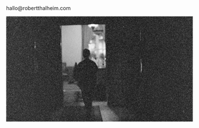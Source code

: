 <link rel="shortcut icon" type="image/png" href="/favicon.png
# Robert Thalheim

MOTION PICTURE & LIVE STREAMING  
hallo@robertthalheim.com  

![heavygrain](https://raw.githubusercontent.com/RobertThalheim/RobertThalheim.github.io/master/WEBSITE_bg_%3D!.jpg)
